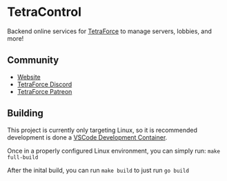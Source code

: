 # TetraControl

Backend online services for [TetraForce](https://github.com/loudsmilestudios/TetraForce) to manage servers, lobbies, and more!

 
## Community

- [Website](https://tetraforce.io/)
- [TetraForce Discord](https://discord.gg/pk427kD3f2)
- [TetraForce Patreon](https://www.patreon.com/tetraforce)

## Building

This project is currently only targeting Linux, so it is recommended development is done a [VSCode Development Container](https://marketplace.visualstudio.com/items?itemName=ms-vscode-remote.remote-containers).

Once in a properly configured Linux environment, you can simply run: `make full-build`

After the inital build, you can run `make build` to just run `go build`
